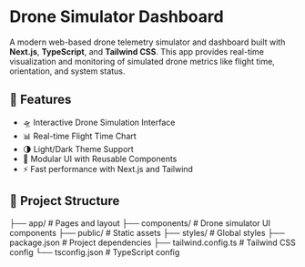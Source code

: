 # Drone Simulator Dashboard

A modern web-based drone telemetry simulator and dashboard built with **Next.js**, **TypeScript**, and **Tailwind CSS**. This app provides real-time visualization and monitoring of simulated drone metrics like flight time, orientation, and system status.

## 🚀 Features

- 🛸 Interactive Drone Simulation Interface
- 📊 Real-time Flight Time Chart
- 🌗 Light/Dark Theme Support
- 🧩 Modular UI with Reusable Components
- ⚡ Fast performance with Next.js and Tailwind

## 📁 Project Structure

├── app/ # Pages and layout
├── components/ # Drone simulator UI components
├── public/ # Static assets
├── styles/ # Global styles
├── package.json # Project dependencies
├── tailwind.config.ts # Tailwind CSS config
└── tsconfig.json # TypeScript config


